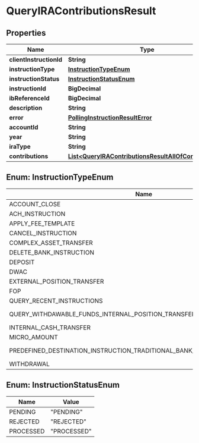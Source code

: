 

# QueryIRAContributionsResult


## Properties

| Name | Type | Description | Notes |
|------------ | ------------- | ------------- | -------------|
|**clientInstructionId** | **String** |  |  |
|**instructionType** | [**InstructionTypeEnum**](#InstructionTypeEnum) |  |  |
|**instructionStatus** | [**InstructionStatusEnum**](#InstructionStatusEnum) |  |  |
|**instructionId** | **BigDecimal** |  |  |
|**ibReferenceId** | **BigDecimal** |  |  [optional] |
|**description** | **String** |  |  [optional] |
|**error** | [**PollingInstructionResultError**](PollingInstructionResultError.md) |  |  [optional] |
|**accountId** | **String** |  |  |
|**year** | **String** |  |  |
|**iraType** | **String** |  |  |
|**contributions** | [**List&lt;QueryIRAContributionsResultAllOfContributions&gt;**](QueryIRAContributionsResultAllOfContributions.md) |  |  |



## Enum: InstructionTypeEnum

| Name | Value |
|---- | -----|
| ACCOUNT_CLOSE | &quot;ACCOUNT_CLOSE&quot; |
| ACH_INSTRUCTION | &quot;ACH_INSTRUCTION&quot; |
| APPLY_FEE_TEMPLATE | &quot;APPLY_FEE_TEMPLATE&quot; |
| CANCEL_INSTRUCTION | &quot;CANCEL_INSTRUCTION&quot; |
| COMPLEX_ASSET_TRANSFER | &quot;COMPLEX_ASSET_TRANSFER&quot; |
| DELETE_BANK_INSTRUCTION | &quot;DELETE_BANK_INSTRUCTION&quot; |
| DEPOSIT | &quot;DEPOSIT&quot; |
| DWAC | &quot;DWAC&quot; |
| EXTERNAL_POSITION_TRANSFER | &quot;EXTERNAL_POSITION_TRANSFER&quot; |
| FOP | &quot;FOP&quot; |
| QUERY_RECENT_INSTRUCTIONS | &quot;QUERY_RECENT_INSTRUCTIONS&quot; |
| QUERY_WITHDAWABLE_FUNDS_INTERNAL_POSITION_TRANSFER | &quot;QUERY_WITHDAWABLE_FUNDS INTERNAL_POSITION_TRANSFER&quot; |
| INTERNAL_CASH_TRANSFER | &quot;INTERNAL_CASH_TRANSFER&quot; |
| MICRO_AMOUNT | &quot;MICRO_AMOUNT&quot; |
| PREDEFINED_DESTINATION_INSTRUCTION_TRADITIONAL_BANK_INSTRUCTION_VERIFICATION | &quot;PREDEFINED_DESTINATION_INSTRUCTION TRADITIONAL_BANK_INSTRUCTION_VERIFICATION&quot; |
| WITHDRAWAL | &quot;WITHDRAWAL&quot; |



## Enum: InstructionStatusEnum

| Name | Value |
|---- | -----|
| PENDING | &quot;PENDING&quot; |
| REJECTED | &quot;REJECTED&quot; |
| PROCESSED | &quot;PROCESSED&quot; |



